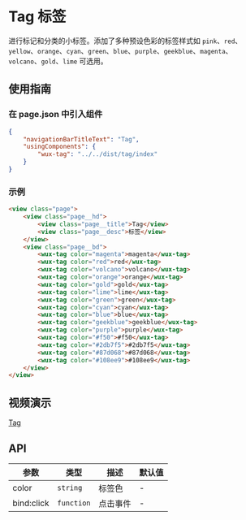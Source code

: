 # Tag 标签

进行标记和分类的小标签。添加了多种预设色彩的标签样式如 `pink`、`red`、`yellow`、`orange`、`cyan`、`green`、`blue`、`purple`、`geekblue`、`magenta`、`volcano`、`gold`、`lime` 可选用。

## 使用指南

### 在 page.json 中引入组件

```json
{
    "navigationBarTitleText": "Tag",
    "usingComponents": {
        "wux-tag": "../../dist/tag/index"
    }
}
```

### 示例

```html
<view class="page">
    <view class="page__hd">
        <view class="page__title">Tag</view>
        <view class="page__desc">标签</view>
    </view>
    <view class="page__bd">
        <wux-tag color="magenta">magenta</wux-tag>
        <wux-tag color="red">red</wux-tag>
        <wux-tag color="volcano">volcano</wux-tag>
        <wux-tag color="orange">orange</wux-tag>
        <wux-tag color="gold">gold</wux-tag>
        <wux-tag color="lime">lime</wux-tag>
        <wux-tag color="green">green</wux-tag>
        <wux-tag color="cyan">cyan</wux-tag>
        <wux-tag color="blue">blue</wux-tag>
        <wux-tag color="geekblue">geekblue</wux-tag>
        <wux-tag color="purple">purple</wux-tag>
        <wux-tag color="#f50">#f50</wux-tag>
        <wux-tag color="#2db7f5">#2db7f5</wux-tag>
        <wux-tag color="#87d068">#87d068</wux-tag>
        <wux-tag color="#108ee9">#108ee9</wux-tag>
    </view>
</view>
```

## 视频演示

[Tag](./_media/tag.mp4 ':include :type=iframe width=375px height=667px')

## API

| 参数 | 类型 | 描述 | 默认值 |
| --- | --- | --- | --- |
| color | <code>string</code> | 标签色 | - |
| bind:click | <code>function</code> | 点击事件 | - |